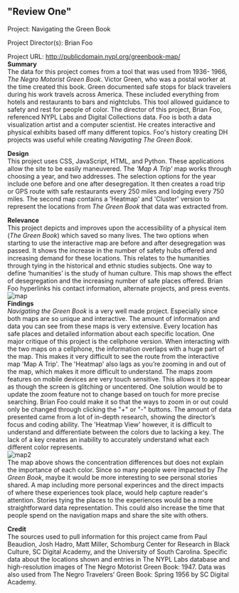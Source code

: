 ## "Review One"
Project:
Navigating the Green Book

Project Director(s):
Brian Foo

Project URL:
http://publicdomain.nypl.org/greenbook-map/
<br />
**Summary**
<br />
The data for this project comes from a tool that was used from 1936- 1966, *The Negro Motorist Green Book*. Victor Green, who was a postal worker at the time created this book. Green documented safe stops for black travelers during his work travels across America. These included everything from hotels and restaurants to bars and nightclubs. This tool allowed guidance to safety and rest for people of color. The director of this project, Brian Foo, referenced NYPL Labs and Digital Collections data. Foo is both a data visualization artist and a computer scientist. He creates interactive and physical exhibits based off many different topics. Foo's history creating DH projects was useful while creating *Navigating The Green Book*.

**Design**
<br />
This project uses CSS, JavaScript, HTML, and Python. These applications allow the site to be easily maneuvered. The *'Map A Trip'* map works through choosing a year, and two addresses. The selection options for the year include one before and one after desegregation. It then creates a road trip or GPS route with safe restaurants every 250 miles and lodging every 750 miles. The second map contains a 'Heatmap' and 'Cluster' version to represent the locations from *The Green Book* that data was extracted from.

**Relevance** 
<br />
This project depicts and improves upon the accessibility of a physical item (*The Green Book*) which saved so many lives. The two options when starting to use the interactive map are before and after desegregation was passed. It shows the increase in the number of safety hubs offered and increasing demand for these locations. This relates to the humanities through tying in the historical and ethnic studies subjects. One way to define ‘humanities’ is the study of human culture. This map shows the effect of desegregation and the increasing number of safe places offered. Brian Foo hyperlinks his contact information, alternate projects, and press events.
![map](https://sophbaxt.github.io/sophia-baxter-CNU/images/TripMap.png)
<br />
**Findings**
<br />
*Navigating the Green Book* is a very well made project. Especially since both maps are so unique and interactive. The amount of information and data you can see from these maps is very extensive. Every location has safe places and detailed information about each specific location. One major critique of this project is the cellphone version. When interacting with the two maps on a cellphone, the information overlaps with a huge part of the map. This makes it very difficult to see the route from the interactive map 'Map A Trip'. The 'Heatmap' also lags as you’re zooming in and out of the map, which makes it more difficult to understand. The maps zoom features on mobile devices are very touch sensitive. This allows it to appear as though the screen is glitching or uncentered. One solution would be to update the zoom feature not to change based on touch for more precise searching. Brian Foo could make it so that the ways to zoom in or out could only be changed through clicking the "+" or "-" buttons. The amount of data presented came from a lot of in-depth research, showing the director’s focus and coding ability. The 'Heatmap View' however, it is difficult to understand and differentiate between the colors due to lacking a key. The lack of a key creates an inability to accurately understand what each different color represents.
<br />
![map2](https://sophbaxt.github.io/sophia-baxter-CNU/images/HeatMap.png)
<br />
The map above shows the concentration differences but does not explain the importance of each color. Since so many people were impacted by *The Green Book*, maybe it would be more interesting to see personal stories shared. A map including more personal experinces and the direct impacts of where these experiences took place, would help capture reader's attention. Stories tying the places to the experiences would be a more straightforward data representation. This could also increase the time that people spend on the navigation maps and share the site with others. 

**Credit**
<br />
The sources used to pull information for this project came from Paul Beaudion, Josh Hadro, Matt Miller, Schomburg Center for Research in Black Culture, SC Digital Academy, and the University of South Carolina. Specific data about the locations shown and entries in The NYPL Labs database and high-resolution images of The Negro Motorist Green Book: 1947. Data was also used from The Negro Travelers’ Green Book: Spring 1956 by SC Digital Academy.
